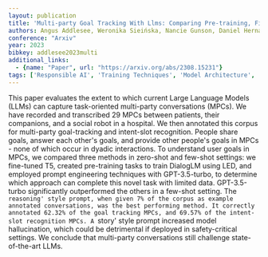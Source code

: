 ```yaml
---
layout: publication
title: 'Multi-party Goal Tracking With Llms: Comparing Pre-training, Fine-tuning, And Prompt Engineering'
authors: Angus Addlesee, Weronika Sieińska, Nancie Gunson, Daniel Hernández Garcia, Christian Dondrup, Oliver Lemon
conference: "Arxiv"
year: 2023
bibkey: addlesee2023multi
additional_links:
  - {name: "Paper", url: "https://arxiv.org/abs/2308.15231"}
tags: ['Responsible AI', 'Training Techniques', 'Model Architecture', 'Few-Shot', 'GPT', 'Pretraining Methods', 'Fine-Tuning', 'Prompting', 'Pre-Training']
---
```

This paper evaluates the extent to which current Large Language Models (LLMs)
can capture task-oriented multi-party conversations (MPCs). We have recorded
and transcribed 29 MPCs between patients, their companions, and a social robot
in a hospital. We then annotated this corpus for multi-party goal-tracking and
intent-slot recognition. People share goals, answer each other's goals, and
provide other people's goals in MPCs - none of which occur in dyadic
interactions. To understand user goals in MPCs, we compared three methods in
zero-shot and few-shot settings: we fine-tuned T5, created pre-training tasks
to train DialogLM using LED, and employed prompt engineering techniques with
GPT-3.5-turbo, to determine which approach can complete this novel task with
limited data. GPT-3.5-turbo significantly outperformed the others in a few-shot
setting. The `reasoning' style prompt, when given 7% of the corpus as example
annotated conversations, was the best performing method. It correctly annotated
62.32% of the goal tracking MPCs, and 69.57% of the intent-slot recognition
MPCs. A `story' style prompt increased model hallucination, which could be
detrimental if deployed in safety-critical settings. We conclude that
multi-party conversations still challenge state-of-the-art LLMs.
